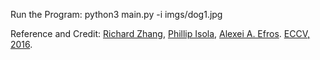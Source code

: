 Run the Program:
python3 main.py -i imgs/dog1.jpg


Reference and Credit:
[Richard Zhang](https://richzhang.github.io/), 
[Phillip Isola](http://web.mit.edu/phillipi/), 
[Alexei A. Efros](http://www.eecs.berkeley.edu/~efros/). 
[ECCV, 2016](http://arxiv.org/pdf/1603.08511.pdf).
